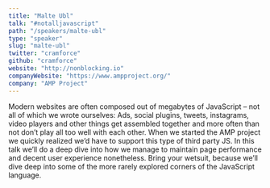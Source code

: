 ```yaml
---
title: "Malte Ubl"
talk: "#notalljavascript"
path: "/speakers/malte-ubl"
type: "speaker"
slug: "malte-ubl"
twitter: "cramforce"
github: "cramforce"
website: "http://nonblocking.io"
companyWebsite: "https://www.ampproject.org/"
company: "AMP Project"
---
```


Modern websites are often composed out of megabytes of JavaScript – not all of which we wrote ourselves: Ads, social plugins, tweets, instagrams, video players and other things get assembled together and more often than not don’t play all too well with each other. When we started the AMP project we quickly realized we’d have to support this type of third party JS. In this talk we’ll do a deep dive into how we manage to maintain page performance and decent user experience nonetheless. Bring your wetsuit, because we’ll dive deep into some of the more rarely explored corners of the JavaScript language.
